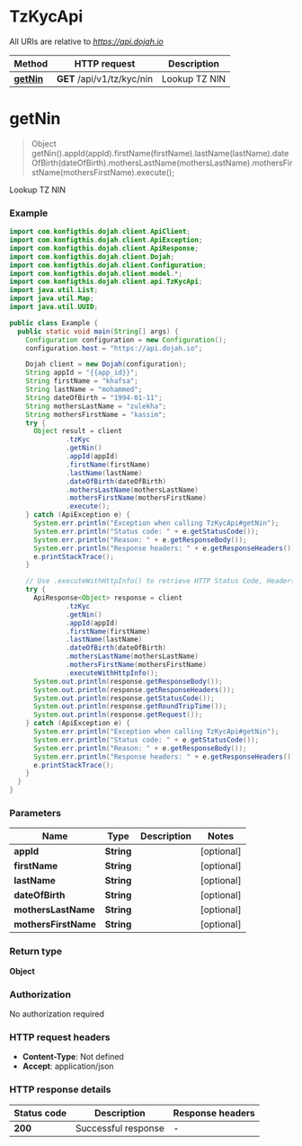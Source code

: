 # TzKycApi

All URIs are relative to *https://api.dojah.io*

| Method | HTTP request | Description |
|------------- | ------------- | -------------|
| [**getNin**](TzKycApi.md#getNin) | **GET** /api/v1/tz/kyc/nin | Lookup TZ NIN |


<a name="getNin"></a>
# **getNin**
> Object getNin().appId(appId).firstName(firstName).lastName(lastName).dateOfBirth(dateOfBirth).mothersLastName(mothersLastName).mothersFirstName(mothersFirstName).execute();

Lookup TZ NIN

### Example
```java
import com.konfigthis.dojah.client.ApiClient;
import com.konfigthis.dojah.client.ApiException;
import com.konfigthis.dojah.client.ApiResponse;
import com.konfigthis.dojah.client.Dojah;
import com.konfigthis.dojah.client.Configuration;
import com.konfigthis.dojah.client.model.*;
import com.konfigthis.dojah.client.api.TzKycApi;
import java.util.List;
import java.util.Map;
import java.util.UUID;

public class Example {
  public static void main(String[] args) {
    Configuration configuration = new Configuration();
    configuration.host = "https://api.dojah.io";

    Dojah client = new Dojah(configuration);
    String appId = "{{app_id}}";
    String firstName = "khafsa";
    String lastName = "mohammed";
    String dateOfBirth = "1994-01-11";
    String mothersLastName = "zulekha";
    String mothersFirstName = "kassim";
    try {
      Object result = client
              .tzKyc
              .getNin()
              .appId(appId)
              .firstName(firstName)
              .lastName(lastName)
              .dateOfBirth(dateOfBirth)
              .mothersLastName(mothersLastName)
              .mothersFirstName(mothersFirstName)
              .execute();
    } catch (ApiException e) {
      System.err.println("Exception when calling TzKycApi#getNin");
      System.err.println("Status code: " + e.getStatusCode());
      System.err.println("Reason: " + e.getResponseBody());
      System.err.println("Response headers: " + e.getResponseHeaders());
      e.printStackTrace();
    }

    // Use .executeWithHttpInfo() to retrieve HTTP Status Code, Headers and Request
    try {
      ApiResponse<Object> response = client
              .tzKyc
              .getNin()
              .appId(appId)
              .firstName(firstName)
              .lastName(lastName)
              .dateOfBirth(dateOfBirth)
              .mothersLastName(mothersLastName)
              .mothersFirstName(mothersFirstName)
              .executeWithHttpInfo();
      System.out.println(response.getResponseBody());
      System.out.println(response.getResponseHeaders());
      System.out.println(response.getStatusCode());
      System.out.println(response.getRoundTripTime());
      System.out.println(response.getRequest());
    } catch (ApiException e) {
      System.err.println("Exception when calling TzKycApi#getNin");
      System.err.println("Status code: " + e.getStatusCode());
      System.err.println("Reason: " + e.getResponseBody());
      System.err.println("Response headers: " + e.getResponseHeaders());
      e.printStackTrace();
    }
  }
}

```

### Parameters

| Name | Type | Description  | Notes |
|------------- | ------------- | ------------- | -------------|
| **appId** | **String**|  | [optional] |
| **firstName** | **String**|  | [optional] |
| **lastName** | **String**|  | [optional] |
| **dateOfBirth** | **String**|  | [optional] |
| **mothersLastName** | **String**|  | [optional] |
| **mothersFirstName** | **String**|  | [optional] |

### Return type

**Object**

### Authorization

No authorization required

### HTTP request headers

 - **Content-Type**: Not defined
 - **Accept**: application/json

### HTTP response details
| Status code | Description | Response headers |
|-------------|-------------|------------------|
| **200** | Successful response |  -  |

